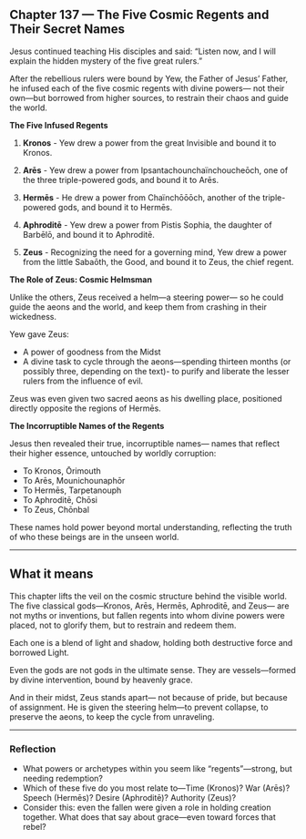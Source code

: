 ## Chapter 137 — The Five Cosmic Regents and Their Secret Names

Jesus continued teaching His disciples and said: “Listen now, and I will explain the hidden mystery of the five great rulers.”

After the rebellious rulers were bound by Yew, the Father of Jesus’ Father, he infused each of the five cosmic regents with divine powers— not their own—but borrowed from higher sources, to restrain their chaos and guide the world.

**The Five Infused Regents**

1. **Kronos** - Yew drew a power from the great Invisible and bound it to Kronos.

2. **Arēs** - Yew drew a power from Ipsantachounchaïnchoucheōch, one of the three triple-powered gods, and bound it to Arēs.

3. **Hermēs** - He drew a power from Chaïnchōōōch, another of the triple-powered gods, and bound it to Hermēs.

4. **Aphroditē** - Yew drew a power from Pistis Sophia, the daughter of Barbēlō, and bound it to Aphroditē.

5. **Zeus** - Recognizing the need for a governing mind, Yew drew a power from the little Sabaōth, the Good, and bound it to Zeus, the chief regent.

**The Role of Zeus: Cosmic Helmsman**

Unlike the others, Zeus received a helm—a steering power— so he could guide the aeons and the world, and keep them from crashing in their wickedness.

Yew gave Zeus:

- A power of goodness from the Midst
- A divine task to cycle through the aeons—spending thirteen months (or possibly three, depending on the text)- to purify and liberate the lesser rulers from the influence of evil.

Zeus was even given two sacred aeons as his dwelling place, positioned directly opposite the regions of Hermēs.

**The Incorruptible Names of the Regents**

Jesus then revealed their true, incorruptible names— names that reflect their higher essence, untouched by worldly corruption:

- To Kronos, Ōrimouth
- To Arēs, Mounichounaphōr
- To Hermēs, Tarpetanouph
- To Aphroditē, Chōsi
- To Zeus, Chōnbal

These names hold power beyond mortal understanding, reflecting the truth of who these beings are in the unseen world.

---

## What it means

This chapter lifts the veil on the cosmic structure behind the visible world. The five classical gods—Kronos, Arēs, Hermēs, Aphroditē, and Zeus—
are not myths or inventions, but fallen regents into whom divine powers were placed, not to glorify them, but to restrain and redeem them.

Each one is a blend of light and shadow, holding both destructive force and borrowed Light.

Even the gods are not gods in the ultimate sense. They are vessels—formed by divine intervention, bound by heavenly grace.

And in their midst, Zeus stands apart— not because of pride, but because of assignment. He is given the steering helm—to prevent collapse, to preserve the aeons, to keep the cycle from unraveling.

---

### Reflection

- What powers or archetypes within you seem like “regents”—strong, but needing redemption?
- Which of these five do you most relate to—Time (Kronos)? War (Arēs)? Speech (Hermēs)? Desire (Aphroditē)? Authority (Zeus)?
- Consider this: even the fallen were given a role in holding creation together. What does that say about grace—even toward forces that rebel?
